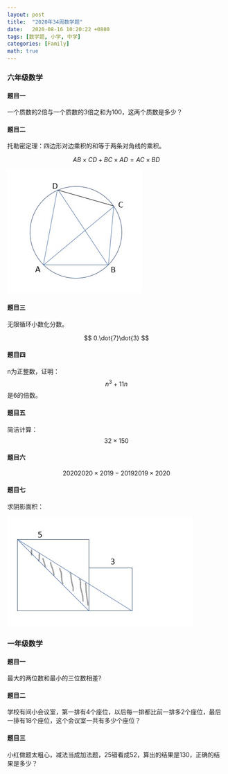 ```yaml
---
layout: post
title:  "2020年34周数学题"
date:   2020-08-16 10:20:22 +0800
tags: [数学题, 小学, 中学]
categories: [Family]
math: true
---
```


### 六年级数学

#### 题目一

一个质数的2倍与一个质数的3倍之和为100，这两个质数是多少？


#### 题目二


托勒密定理：四边形对边乘积的和等于两条对角线的乘积。

$$ AB \times CD + BC \times AD = AC \times BD $$

![Jpg](/assets/uploads/2020/08/20200815.jpg)


#### 题目三

无限循环小数化分数。

$$
0.\dot{7}\dot{3}
$$

#### 题目四

n为正整数，证明： $$ n^3+11n $$ 是6的倍数。


#### 题目五


简洁计算： $$ 32 \times 150 $$ 



#### 题目六

$$ 20202020 \times 2019 - 20192019 \times 2020  $$


#### 题目七

求阴影面积：   


![Jpg](/assets/uploads/2020/08/20200815_2.jpg)


### 一年级数学   


#### 题目一

最大的两位数和最小的三位数相差?


#### 题目二

学校有间小会议室，第一排有4个座位，以后每一排都比前一排多2个座位，最后一排有18个座位，这个会议室一共有多少个座位？


#### 题目三

小红做题太粗心，减法当成加法题，25错看成52，算出的结果是130，正确的结果是多少？



